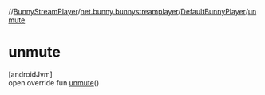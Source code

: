 //[BunnyStreamPlayer](../../../index.md)/[net.bunny.bunnystreamplayer](../index.md)/[DefaultBunnyPlayer](index.md)/[unmute](unmute.md)

# unmute

[androidJvm]\
open override fun [unmute](unmute.md)()